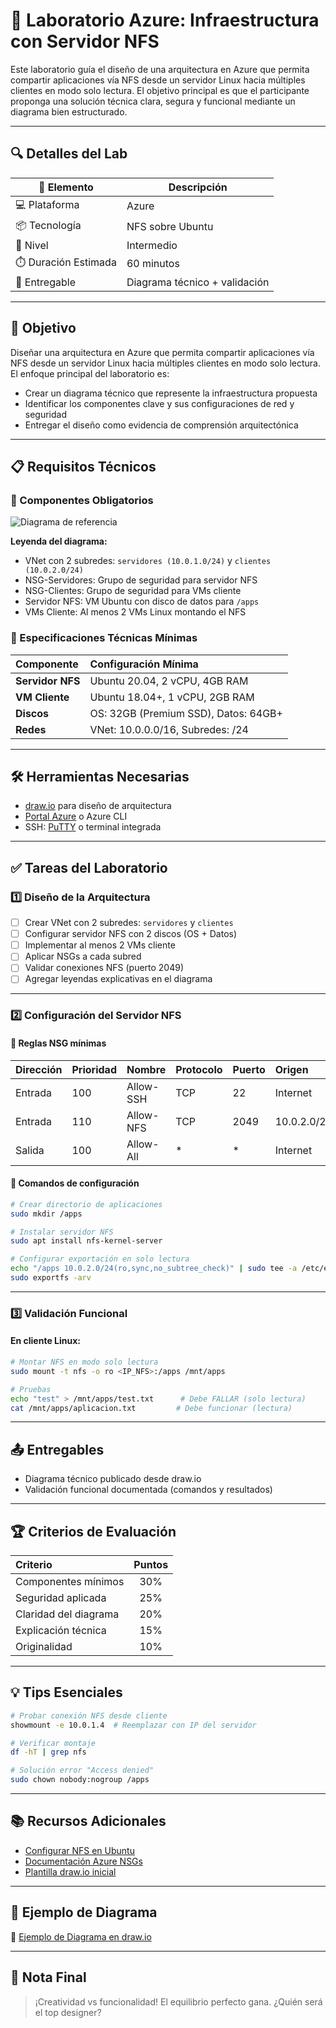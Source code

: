 # 🚀 Laboratorio Azure: Infraestructura con Servidor NFS

Este laboratorio guía el diseño de una arquitectura en Azure que permita compartir aplicaciones vía NFS desde un servidor Linux hacia múltiples clientes en modo solo lectura. El objetivo principal es que el participante proponga una solución técnica clara, segura y funcional mediante un diagrama bien estructurado.

---

## 🔍 Detalles del Lab

| 🧩 Elemento            | Descripción                        |
|------------------------|------------------------------------|
| 💻 Plataforma          | Azure                              |
| 📦 Tecnología          | NFS sobre Ubuntu                   |
| 🧠 Nivel               | Intermedio                         |
| ⏱️ Duración Estimada   | 60 minutos                         |
| 📁 Entregable          | Diagrama técnico + validación      |

---

## 🎯 Objetivo

Diseñar una arquitectura en Azure que permita compartir aplicaciones vía NFS desde un servidor Linux hacia múltiples clientes en modo solo lectura. El enfoque principal del laboratorio es:

- Crear un diagrama técnico que represente la infraestructura propuesta
- Identificar los componentes clave y sus configuraciones de red y seguridad
- Entregar el diseño como evidencia de comprensión arquitectónica

---

## 📋 Requisitos Técnicos

### 🔧 Componentes Obligatorios

![Diagrama de referencia](https://raw.githubusercontent.com/jgaragorry/Labs-Azure-SysOps/main/assets/nfs-diagram.png)

**Leyenda del diagrama:**
- VNet con 2 subredes: `servidores (10.0.1.0/24)` y `clientes (10.0.2.0/24)`
- NSG-Servidores: Grupo de seguridad para servidor NFS
- NSG-Clientes: Grupo de seguridad para VMs cliente
- Servidor NFS: VM Ubuntu con disco de datos para `/apps`
- VMs Cliente: Al menos 2 VMs Linux montando el NFS

### 📐 Especificaciones Técnicas Mínimas

| Componente       | Configuración Mínima                  |
|:-----------------|:--------------------------------------|
| **Servidor NFS** | Ubuntu 20.04, 2 vCPU, 4GB RAM         |
| **VM Cliente**   | Ubuntu 18.04+, 1 vCPU, 2GB RAM        |
| **Discos**       | OS: 32GB (Premium SSD), Datos: 64GB+  |
| **Redes**        | VNet: 10.0.0.0/16, Subredes: /24      |

---

## 🛠️ Herramientas Necesarias

- [draw.io](https://app.diagrams.net/) para diseño de arquitectura
- [Portal Azure](https://portal.azure.com) o Azure CLI
- SSH: [PuTTY](https://www.putty.org/) o terminal integrada

---

## ✅ Tareas del Laboratorio

### 1️⃣ Diseño de la Arquitectura

- [ ] Crear VNet con 2 subredes: `servidores` y `clientes`
- [ ] Configurar servidor NFS con 2 discos (OS + Datos)
- [ ] Implementar al menos 2 VMs cliente
- [ ] Aplicar NSGs a cada subred
- [ ] Validar conexiones NFS (puerto 2049)
- [ ] Agregar leyendas explicativas en el diagrama

---

### 2️⃣ Configuración del Servidor NFS

#### 🔐 Reglas NSG mínimas

| Dirección | Prioridad | Nombre      | Protocolo | Puerto | Origen        |
|:----------|:----------|:------------|:----------|:-------|:--------------|
| Entrada   | 100       | Allow-SSH   | TCP       | 22     | Internet      |
| Entrada   | 110       | Allow-NFS   | TCP       | 2049   | 10.0.2.0/24   |
| Salida    | 100       | Allow-All   | *         | *      | Internet      |

#### 🧰 Comandos de configuración

```bash
# Crear directorio de aplicaciones
sudo mkdir /apps

# Instalar servidor NFS
sudo apt install nfs-kernel-server

# Configurar exportación en solo lectura
echo "/apps 10.0.2.0/24(ro,sync,no_subtree_check)" | sudo tee -a /etc/exports
sudo exportfs -arv
```

---

### 3️⃣ Validación Funcional

#### En cliente Linux:

```bash
# Montar NFS en modo solo lectura
sudo mount -t nfs -o ro <IP_NFS>:/apps /mnt/apps

# Pruebas
echo "test" > /mnt/apps/test.txt      # Debe FALLAR (solo lectura)
cat /mnt/apps/aplicacion.txt         # Debe funcionar (lectura)
```

---

## 📤 Entregables

- Diagrama técnico publicado desde draw.io
- Validación funcional documentada (comandos y resultados)

---

## 🏆 Criterios de Evaluación

| Criterio               | Puntos |
|:-----------------------|:------:|
| Componentes mínimos    | 30%    |
| Seguridad aplicada     | 25%    |
| Claridad del diagrama  | 20%    |
| Explicación técnica    | 15%    |
| Originalidad           | 10%    |

---

## 💡 Tips Esenciales

```bash
# Probar conexión NFS desde cliente
showmount -e 10.0.1.4  # Reemplazar con IP del servidor

# Verificar montaje
df -hT | grep nfs

# Solución error "Access denied"
sudo chown nobody:nogroup /apps
```

---

## 📚 Recursos Adicionales

- [Configurar NFS en Ubuntu](https://ubuntu.com/server/docs/service-nfs)
- [Documentación Azure NSGs](https://learn.microsoft.com/en-us/azure/virtual-network/network-security-groups-overview)
- [Plantilla draw.io inicial](https://app.diagrams.net/)

---

## 📌 Ejemplo de Diagrama

📎 [Ejemplo de Diagrama en draw.io](https://raw.githubusercontent.com/jgaragorry/Labs-Azure-SysOps/main/assets/nfs-diagram.png)

---

## 💬 Nota Final

> ¡Creatividad vs funcionalidad! El equilibrio perfecto gana. ¿Quién será el top designer?
